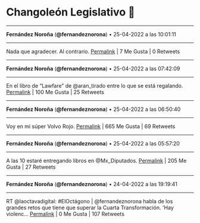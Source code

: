 # Changoleón Legislativo 🙈
*****
**Fernández Noroña** (**@fernandeznorona**) • 25-04-2022 a las 10:01:11
*****
Nada que agradecer. Al contrario.
[Permalink](https://twitter.com/fernandeznorona/status/1518651349742850048) | 7 Me Gusta | 0 Retweets
*****
**Fernández Noroña** (**@fernandeznorona**) • 25-04-2022 a las 07:42:09
*****
En el libro de “Lawfare” de @aran_tirado entre lo que se está regalando.
[Permalink](https://twitter.com/fernandeznorona/status/1518616361030856706) | 100 Me Gusta | 25 Retweets
*****
**Fernández Noroña** (**@fernandeznorona**) • 25-04-2022 a las 06:50:40
*****
Voy en mi súper Volvo Rojo.
[Permalink](https://twitter.com/fernandeznorona/status/1518603406192955393) | 665 Me Gusta | 69 Retweets
*****
**Fernández Noroña** (**@fernandeznorona**) • 25-04-2022 a las 05:57:20
*****
A las 10 estaré entregando libros en @Mx_Diputados.
[Permalink](https://twitter.com/fernandeznorona/status/1518589982323228674) | 205 Me Gusta | 27 Retweets
*****
**Fernández Noroña** (**@fernandeznorona**) • 24-04-2022 a las 19:19:41
*****
RT @laoctavadigital: #ElOctágono | @fernandeznorona habla de los grandes retos que tiene que superar la Cuarta Transformación. 'Hay violenc…
[Permalink](https://twitter.com/fernandeznorona/status/1518429514497413120) | 0 Me Gusta | 107 Retweets